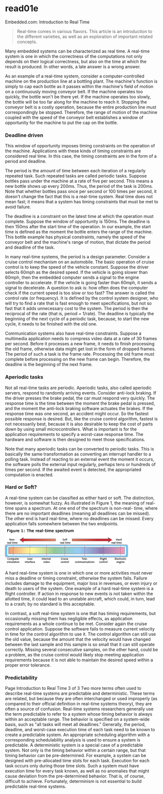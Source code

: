 # read01e
Embedded.com: Introduction to Real Time

> Real-time comes in various flavors. This article is an introduction to the different varieties, as well as an exploration of important related concepts.

Many embedded systems can be characterized as real time. A real-time system is one in which the correctness of the computations not only depends on their logical correctness, but also on the time at which the result is produced. In other words, a late answer is a wrong answer.

As an example of a real-time system, consider a computer-controlled machine on the production line at a bottling plant. The machine's function is simply to cap each bottle as it passes within the machine's field of motion on a continuously moving conveyor belt. If the machine operates too quickly, the bottle won't be there yet. If the machine operates too slowly, the bottle will be too far along for the machine to reach it. Stopping the conveyor belt is a costly operation, because the entire production line must correspondingly be stopped. Therefore, the range of motion of the machine coupled with the speed of the conveyor belt establishes a window of opportunity for the machine to put the cap on the bottle.

### Deadline driven
This window of opportunity imposes timing constraints on the operation of the machine. Applications with these kinds of timing constraints are considered real time. In this case, the timing constraints are in the form of a period and deadline.

The period is the amount of time between each iteration of a regularly repeated task. Such repeated tasks are called periodic tasks. Suppose bottles pass under the machine at a rate of five per second. This means a new bottle shows up every 200ms. Thus, the period of the task is 200ms. Note that whether bottles pass once per second or 100 times per second, it doesn't change the fact that this is a real-time system. Real time does not mean fast; it means that a system has timing constraints that must be met to avoid failure.

The deadline is a constraint on the latest time at which the operation must complete. Suppose the window of opportunity is 150ms. The deadline is then 150ms after the start time of the operation. In our example, the start time is defined as the moment the bottle enters the range of the machine. This bottle example has physical constraints, namely the speed of the conveyor belt and the machine's range of motion, that dictate the period and deadline of the task.

In many real-time systems, the period is a design parameter. Consider a cruise control mechanism on an automobile. The basic operation of cruise control is to keep the speed of the vehicle constant. Suppose the driver selects 60mph as the desired speed. If the vehicle is going slower than 60mph, then the embedded computer sends a signal to the engine controller to accelerate. If the vehicle is going faster than 60mph, it sends a signal to decelerate. A question to ask is: how often does the computer check if the current speed is too slow or too fast? The answer is called the control rate (or frequency). It is defined by the control system designer, who will try to find a rate that is fast enough to meet specifications, but not so fast that it adds unnecessary cost to the system. The period is then the reciprocal of the rate (that is, period = 1/rate). The deadline is typically the beginning of the next cycle of a periodic task, because, to start the new cycle, it needs to be finished with the old one.

Communication systems also have real-time constraints. Suppose a multimedia application needs to compress video data at a rate of 30 frames per second. Before it processes a new frame, it needs to finish processing the old frame, otherwise data might get lost in the form of dropped frames. The period of such a task is the frame rate. Processing the old frame must complete before processing on the new frame can begin. Therefore, the deadline is the beginning of the next frame.

### Aperiodic tasks
Not all real-time tasks are periodic. Aperiodic tasks, also called aperiodic servers, respond to randomly arriving events. Consider anti-lock braking. If the driver presses the brake pedal, the car must respond very quickly. The response time is the time between the moment the brake pedal is pressed, and the moment the anti-lock braking software actuates the brakes. If the response time was one second, an accident might occur. So the fastest possible response is desired. But, like the cruise control algorithm, fastest is not necessarily best, because it is also desirable to keep the cost of parts down by using small microcontrollers. What is important is for the application requirements to specify a worst-case response time. The hardware and software is then designed to meet those specifications.

Note that many aperiodic tasks can be converted to periodic tasks. This is basically the same transformation as converting an interrupt handler to a polling task. Instead of reacting to an external event the moment it occurs, the software polls the external input regularly, perhaps tens or hundreds of times per second. If the awaited event is detected, the appropriated computation is enacted.

### Hard or Soft?
A real-time system can be classified as either hard or soft. The distinction, however, is somewhat fuzzy. As illustrated in Figure 1, the meaning of real-time spans a spectrum. At one end of the spectrum is non-real- time, where there are no important deadlines (meaning all deadlines can be missed). The other end is hard real-time, where no deadlines can be missed. Every application falls somewhere between the two endpoints.
![fig01](read01e-fig01.png)

A hard real-time system is one in which one or more activities must never miss a deadline or timing constraint, otherwise the system fails. Failure includes damage to the equipment, major loss in revenues, or even injury or death to users of the system. One example of a hard real-time system is a flight controller. If action in response to new events is not taken within the allotted time, it could lead to an unstable aircraft, which could, in turn, lead to a crash; by no standard is this acceptable.

In contrast, a soft real-time system is one that has timing requirements, but occasionally missing them has negligible effects, as application requirements as a whole continue to be met. Consider again the cruise control application. Suppose the software fails to measure current velocity in time for the control algorithm to use it. The control algorithm can still use the old value, because the amount that the velocity would have changed between the last sample and this sample is so small that it can still operate correctly. Missing several consecutive samples, on the other hand, could be a problem, as the cruise control would likely stop meeting application requirements because it is not able to maintain the desired speed within a proper error tolerance.

### Predictability
Page Introduction to Real Time 3 of 3 Two more terms often used to describe real-time systems are predictable and deterministic. These terms are related, but because they are often interchanged or used improperly (as compared to their official definition in real-time systems theory), they are often a source of confusion.
Real-time systems researchers generally use the term predictable to refer to a system whose timing behavior is always within an acceptable range. The behavior is specified on a system-wide basis, such as "all tasks will meet all deadlines." Generally, the period, deadline, and worst-case execution time of each task need to be known to create a predictable system. An appropriate scheduling algorithm with a corresponding schedulability analysis is used to ensure a system is predictable.
A deterministic system is a special case of a predictable system. Not only is the timing behavior within a certain range, but that timing behavior can be pre-determined. For example, a system can be designed with pre-allocated time slots for each task. Execution for each task occurs only during those time slots. Such a system must have execution time for every task known, as well as no anomalies that might cause deviation from the pre-determined behavior. That is, of course, difficult to achieve. Fortunately, determinism is not essential to build predictable real-time systems.